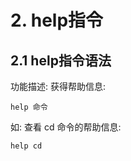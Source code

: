 # 2. help指令

## 2.1 help指令语法

功能描述: 获得帮助信息:

```shell script
help 命令
```

如:
查看 cd 命令的帮助信息:

```shell script
help cd
```